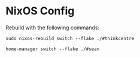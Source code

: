 # NixOS Config 

Rebuild with the following commands:

```
sudo nixos-rebuild switch --flake ./#thinkcentre
```

```
home-manager switch --flake ./#sean
```
